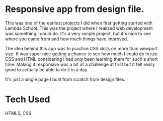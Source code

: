 # Responsive app from design file.
This was one of the earliest projects I did when first getting started with Lambda School. This was the project where I realized web development was something I could do. It's a very simple project, but it's nice to see where you came from and how much things have improved.

The idea behind this app was to practice CSS skills on more than viewport size. It was super nice getting a chance to see how much I could do in just CSS and HTML considering I had only been learning them for such a short time. Making it responsive was a bit of a challenge at first but it felt really good to actually be able to do it in a day. 

It's just a single page I built from scratch from design files.

# Tech Used
HTML5, CSS
